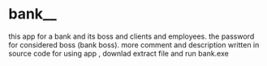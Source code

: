 # bank__
this app for a bank and its boss and clients and employees. the password for considered boss (bank boss). more comment and description written in source code
for using app , downlad extract file and run bank.exe
